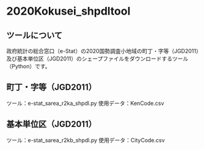 # 2020Kokusei_shpdltool
## ツールについて
政府統計の総合窓口（e-Stat）の2020国勢調査小地域の町丁・字等（JGD2011）及び基本単位区（JGD2011）のシェープファイルをダウンロードするツール（Python）です。

## 町丁・字等（JGD2011）
ツール：e-stat_sarea_r2ka_shpdl.py
使用データ：KenCode.csv

## 基本単位区（JGD2011）
ツール：e-stat_sarea_r2kb_shpdl.py
使用データ：CityCode.csv
